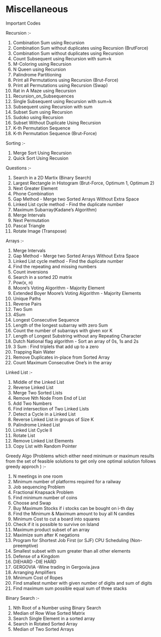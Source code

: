 # Miscellaneous
Important Codes

Recursion :- 
  1. Combination Sum using Recursion
  2. Combination Sum without duplicates using Recursion (BrutForce)
  3. Combination Sum without duplicates using Recursion
  4. Count Subsequent using Recursion with sum=k
  5. M-Coloring using Recursion
  6. N Queen using Recursion
  7. Palindrome Partitioning
  8. Print all Permutations using Recursion (Brut-Force)
  9. Print all Permutations using Recursion (Swap)
  10. Rat in A Maze using Recursion
  11. Recursion_on_Subsequences
  12. Single Subsequent using Recursion with sum=k
  13. Subsequent using Recursion with sum
  14. Subset Sum using Recursion
  15. Sudoko using Recursion
  16. Subset Without Duplicate Using Recursion
  17. K-th Permutation Sequence
  18. K-th Permutation Sequence (Brut-Force)

Sorting :-
  1. Merge Sort Using Recursion
  2. Quick Sort Using Recusion
  
Questions :-
  1. Search in a 2D Martix (Binary Search)
  2. Largest Rectangle in Histogram (Brut-Force, Optimum 1, Optimum  2)
  3. Next Greater Element
  4. Phone Combination
  5. Gap Method - Merge two Sorted Arrays Without Extra Space
  6. Linked List cycle method - Find the duplicate number
  7. Maximum Subarray(Kadane’s Algorithm)
  8. Merge Intervals
  9. Next Permutation
  10. Pascal Triangle
  11. Rotate Image (Transpose)
  
 Arrays :-
  1. Merge Intervals
  2. Gap Method - Merge two Sorted Arrays Without Extra Space
  3. Linked List cycle method - Find the duplicate number
  4. Find the repeating and missing numbers
  5. Count inversions
  6. Search in a sorted 2D matrix
  7. Pow(x, n)
  8. Moore’s Voting Algorithm - Majority Element
  9. Extended Boyer Moore’s Voting Algorithm - Majority Elements
  10. Unique Paths
  11. Reverse Pairs
  12. Two Sum
  13. 4Sum
  14. Longest Consecutive Sequence
  15. Length of the longest subarray with zero Sum
  16. Count the number of subarrays with given xor K
  17. Length of Longest Substring without any Repeating Character
  18. Dutch National flag algorithm - Sort an array of 0s, 1s and 2s
  19. 3 Sum : Find triplets that add up to a zero
  20. Trapping Rain Water
  21. Remove Duplicates in-place from Sorted Array
  22. Count Maximum Consecutive One’s in the array

 Linked List :-
  1. Middle of the Linked List
  2. Reverse Linked List
  3. Merge Two Sorted Lists
  4. Remove Nth Node From End of List
  5. Add Two Numbers
  6. Find intersection of Two Linked Lists
  7. Detect a Cycle in a Linked List
  8. Reverse Linked List in groups of Size K
  9. Palindrome Linked List
  10. Linked List Cycle II
  11. Rotate List
  12. Remove Linked List Elements
  13. Copy List with Random Pointer
  
Greedy Algo (Problems which either need minimum or maximum results from the set of feasible solutions to get only one optimal solution follows greedy approch ) :-
  1. N meetings in one room
  2. Minimum number of platforms required for a railway
  3. Job sequencing Problem
  4. Fractional Knapsack Problem
  5. Find minimum number of coins
  6. Choose and Swap
  7. Buy Maximum Stocks if i stocks can be bought on i-th day
  8. Find the Minimum & Maximum amount to buy all N candies
  9. Minimum Cost to cut a board into squares
  10. Check if it is possible to survive on Island
  11. Maximum product subset of an array
  12. Maximize sum after K negations
  13. Program for Shortest Job First (or SJF) CPU Scheduling (Non- preemptive)
  14. Smallest subset with sum greater than all other elements
  15. Defense of a Kingdom
  16. DIEHARD -DIE HARD
  17. GERGOVIA -Wine trading in Gergovia.java
  18. Arranging Amplifiers
  19. Minimum Cost of Ropes
  20. Find smallest number with given number of digits and sum of digits
  21. Find maximum sum possible equal sum of three stacks

Binary Search :-
  1. Nth Root of a Number using Binary Search
  2. Median of Row Wise Sorted Matrix
  3. Search Single Element in a sorted array
  4. Search in Rotated Sorted Array
  5. Median of Two Sorted Arrays

